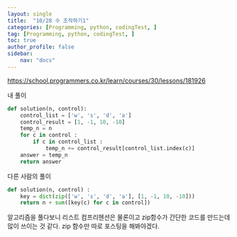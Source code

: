 ```yaml
---
layout: single
title:  "10/28 수 조작하기1"
categories: [Programming, python, codingTest, ]
tag: [Programming, python, codingTest, ]
toc: true
author_profile: false
sidebar:
    nav: "docs"
---
```


https://school.programmers.co.kr/learn/courses/30/lessons/181926



내 풀이

```python
def solution(n, control):
    control_list = ['w', 's', 'd', 'a']
    control_result = [1, -1, 10, -10]
    temp_n = n
    for c in control :
        if c in control_list :
            temp_n += control_result[control_list.index(c)]
    answer = temp_n
    return answer
```



다른 사람의 풀이

```python
def solution(n, control) :
    key = dict(zip(['w', 's', 'd', 'a'], [1, -1, 10, -10]))
    return n + sum([key(c) for c in control])
```



알고리즘을 풀다보니 리스트 컴프리헨션은 물론이고 zip함수가 간단한 코드를 만드는데 많이 쓰이는 것 같다. zip 함수만 따로 포스팅을 해봐야겠다.